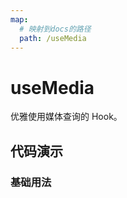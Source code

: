 ```yaml
---
map:
  # 映射到docs的路径
  path: /useMedia
---
```


# useMedia

优雅使用媒体查询的 Hook。

## 代码演示

### 基础用法

<demo src="./demo/demo.vue"
  language="vue"
  title="基本用法"
  desc="用于媒体查询-最小尺寸320px">
</demo>
